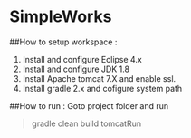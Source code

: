 # SimpleWorks
##How to setup workspace :
1. Install and configure Eclipse 4.x
2. Install and configure JDK 1.8
3. Install Apache tomcat 7.X and enable ssl.
4. Install gradle 2.x and cofigure system path


##How to run :
Goto project folder and run 
> gradle clean build tomcatRun
